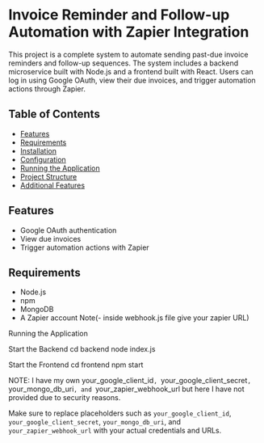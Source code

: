 # Invoice Reminder and Follow-up Automation with Zapier Integration

This project is a complete system to automate sending past-due invoice reminders and follow-up sequences. The system includes a backend microservice built with Node.js and a frontend built with React. Users can log in using Google OAuth, view their due invoices, and trigger automation actions through Zapier.

## Table of Contents

- [Features](#features)
- [Requirements](#requirements)
- [Installation](#installation)
- [Configuration](#configuration)
- [Running the Application](#running-the-application)
- [Project Structure](#project-structure)
- [Additional Features](#additional-features)

## Features

- Google OAuth authentication
- View due invoices
- Trigger automation actions with Zapier

## Requirements

- Node.js 
- npm 
- MongoDB
- A Zapier account
      Note(- inside webhook.js file give your zapier URL)


Running the Application

Start the Backend
cd backend
node index.js

Start the Frontend
cd frontend
npm start

NOTE:
I have my own your_google_client_id`, `your_google_client_secret`, `your_mongo_db_uri`, and `your_zapier_webhook_url but here I have not provided due to security reasons.

Make sure to replace placeholders such as `your_google_client_id`, `your_google_client_secret`, `your_mongo_db_uri`, and `your_zapier_webhook_url` with your actual credentials and URLs.



